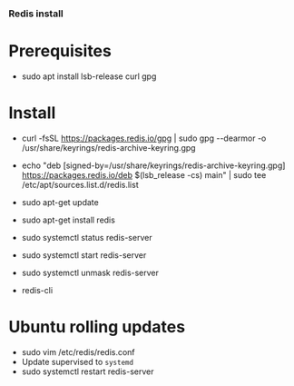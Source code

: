 ### Redis install

# Prerequisites
* sudo apt install lsb-release curl gpg

# Install
* curl -fsSL https://packages.redis.io/gpg | sudo gpg --dearmor -o /usr/share/keyrings/redis-archive-keyring.gpg
* echo "deb [signed-by=/usr/share/keyrings/redis-archive-keyring.gpg] https://packages.redis.io/deb $(lsb_release -cs) main" | sudo tee /etc/apt/sources.list.d/redis.list
* sudo apt-get update
* sudo apt-get install redis

* sudo systemctl status redis-server
* sudo systemctl start redis-server
* sudo systemctl unmask redis-server

* redis-cli

# Ubuntu rolling updates
* sudo vim /etc/redis/redis.conf
* Update supervised to `systemd`
* sudo systemctl restart redis-server


